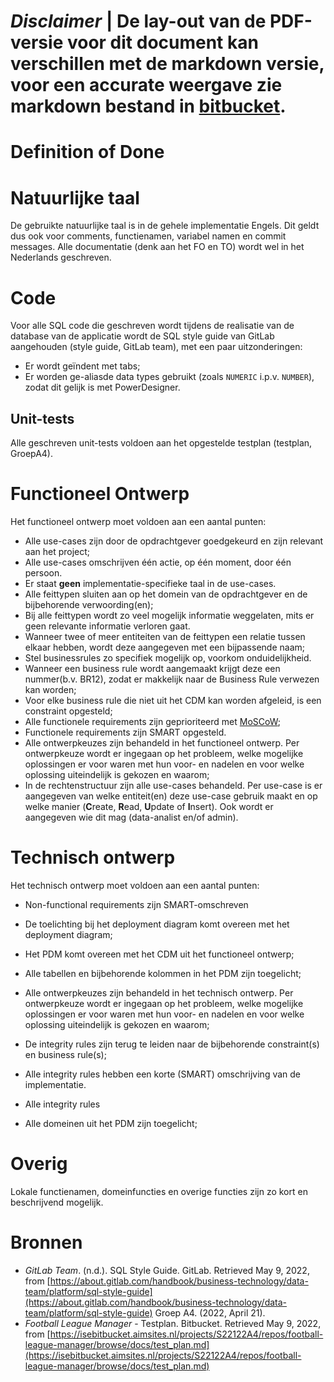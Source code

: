 # ***Disclaimer*** | De lay-out van de PDF-versie voor dit document kan verschillen met de markdown versie, voor een accurate weergave zie markdown bestand in [bitbucket](https://isebitbucket.aimsites.nl/projects/S22122A4/repos/football-league-manager/browse/docs).

# Definition of Done

# Natuurlijke taal

De gebruikte natuurlijke taal is in de gehele implementatie Engels. Dit geldt dus ook voor comments, functienamen, variabel namen en commit messages. Alle documentatie (denk aan het FO en TO) wordt wel in het Nederlands geschreven.

# Code

Voor alle SQL code die geschreven wordt tijdens de realisatie van de database van de applicatie wordt de SQL style guide van GitLab aangehouden (style guide, GitLab team), met een paar uitzonderingen:

- Er wordt geïndent met tabs;
- Er worden ge-aliasde data types gebruikt (zoals `NUMERIC` i.p.v. `NUMBER`), zodat dit gelijk is met PowerDesigner.

## Unit-tests

Alle geschreven unit-tests voldoen aan het opgestelde testplan (testplan, GroepA4).

# Functioneel Ontwerp

Het functioneel ontwerp moet voldoen aan een aantal punten:

- Alle use-cases zijn door de opdrachtgever goedgekeurd en zijn relevant aan het project;
- Alle use-cases omschrijven één actie, op één moment, door één persoon.
- Er staat **geen** implementatie-specifieke taal in de use-cases.
- Alle feittypen sluiten aan op het domein van de opdrachtgever en de bijbehorende verwoording(en);
- Bij alle feittypen wordt zo veel mogelijk informatie weggelaten, mits er geen relevante informatie verloren gaat.
- Wanneer twee of meer entiteiten van de feittypen een relatie tussen elkaar hebben, wordt deze aangegeven met een bijpassende naam;
- Stel businessrules zo specifiek mogelijk op, voorkom onduidelijkheid.
- Wanneer een business rule wordt aangemaakt krijgt deze een nummer(b.v. BR12), zodat er makkelijk naar de Business Rule verwezen kan worden;
- Voor elke business rule die niet uit het CDM kan worden afgeleid, is een constraint opgesteld;
- Alle functionele requirements zijn geprioriteerd met [MoSCoW](https://nl.wikipedia.org/wiki/MoSCoW-methode);
- Functionele requirements zijn SMART opgesteld.
- Alle ontwerpkeuzes zijn behandeld in het functioneel ontwerp. Per ontwerpkeuze wordt er ingegaan op het probleem, welke mogelijke oplossingen er voor waren met hun voor- en nadelen en voor welke oplossing uiteindelijk is gekozen en waarom;
- In de rechtenstructuur zijn alle use-cases behandeld. Per use-case is er aangegeven van welke entiteit(en) deze use-case gebruik maakt en op welke manier (**C**reate, **R**ead, **U**pdate of **I**nsert). Ook wordt er aangegeven wie dit mag (data-analist en/of admin).

# Technisch ontwerp

Het technisch ontwerp moet voldoen aan een aantal punten:


- Non-functional requirements zijn SMART-omschreven

- De toelichting bij het deployment diagram komt overeen met het deployment diagram;
- Het PDM komt overeen met het CDM uit het functioneel ontwerp;

- Alle tabellen en bijbehorende kolommen in het PDM zijn toegelicht;
- Alle ontwerpkeuzes zijn behandeld in het technisch ontwerp. Per ontwerpkeuze wordt er ingegaan op het probleem, welke mogelijke oplossingen er voor waren met hun voor- en nadelen en voor welke oplossing uiteindelijk is gekozen en waarom;
- De integrity rules zijn terug te leiden naar de bijbehorende constraint(s) en business rule(s);
- Alle integrity rules hebben een korte (SMART) omschrijving van de implementatie.
- Alle integrity rules 
- Alle domeinen uit het PDM zijn toegelicht;

# Overig

Lokale functienamen, domeinfuncties en overige functies zijn zo kort en beschrijvend mogelijk.

# Bronnen

- *GitLab Team*. (n.d.). SQL Style Guide. GitLab. Retrieved May 9, 2022, from [https://about.gitlab.com/handbook/business-technology/data-team/platform/sql-style-guide](https://about.gitlab.com/handbook/business-technology/data-team/platform/sql-style-guide) Groep A4. (2022, April 21).
- *Football League Manager* - Testplan. Bitbucket. Retrieved May 9, 2022, from [https://isebitbucket.aimsites.nl/projects/S22122A4/repos/football-league-manager/browse/docs/test_plan.md](https://isebitbucket.aimsites.nl/projects/S22122A4/repos/football-league-manager/browse/docs/test_plan.md)
